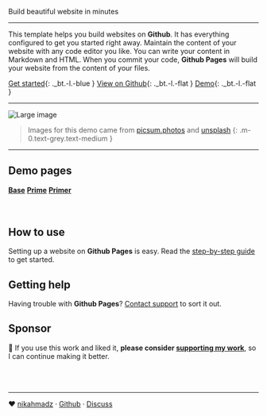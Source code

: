 <p class="hero">Build <span class="text-red">beautiful website</span> in minutes</p>

***

This template helps you build websites on <b>Github</b>.
It has everything configured to get you started right away.
Maintain the content of your website with any code editor you like.
You can write your content in Markdown and HTML.
When you commit your code, <b>Github Pages</b> will build your website from the content of your files.

[Get started][start]{: ._bt.-l.-blue }
[View on Github][github]{: ._bt.-l.-flat }
[Demo][demo]{: ._bt.-l.-flat }

[intro]: https://nikahmadz.github.io/pages/ "Introduction to Pages"
[start]: https://nikahmadz.github.io/pages/docs/get-started "Find out how you can use this template to build websites"
[demo]:  #demo "View live demo"

***

<p><img src="https://picsum.photos/id/1039/1024/368" alt="Large image" class="width-full centered"></p>

> Images for this demo came from [picsum.photos](https://picsum.photos/) and [unsplash](https://unsplash.com)
{: .m-0.text-grey.text-medium }

***

## <span id="demo">Demo pages</span>

**[Base](//nikahmadz.github.io/pages/demo/base)**
**[Prime](//nikahmadz.github.io/pages/demo/prime)**
**[Primer](//nikahmadz.github.io/pages/demo/primer)**

<div style="margin-top:4rem"></div>

## How to use

Setting up a website on **Github Pages** is easy.
Read the [step-by-step guide][start] to get started.

## Getting help

Having trouble with **Github Pages**?
[Contact support](https://support.github.com/contact) to sort it out.

## Sponsor

🌱 If you use this work and liked it, **please consider [supporting my work][pay]**, so I can continue making it better.

[pay]: https://nikahmadz.github.io/#!pay "See payment options"


<div style="margin-top:4rem"></div>

***

❤️ [nikahmadz][] &middot; [Github][github] &middot; [Discuss][discuss]

[nikahmadz]: https://nikahmadz.github.io "Go to nikahmadz.github.io"
[github]:    https://github.com/nikahmadz/pages "View source on Github"
[discuss]:   https://github.com/nikahmadz/pages/discussions "Lets discuss about Pages"
